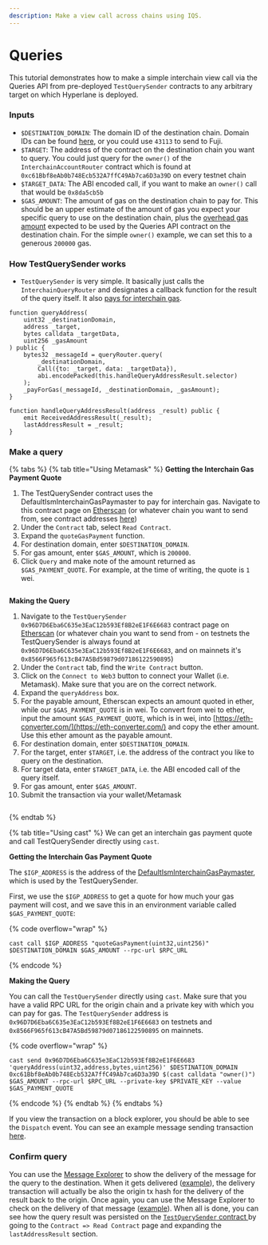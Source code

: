 ```yaml
---
description: Make a view call across chains using IQS.
---
```


# Queries

This tutorial demonstrates how to make a simple interchain view call via the Queries API from pre-deployed `TestQuerySender` contracts to any arbitrary target on which Hyperlane is deployed.

### Inputs

* `$DESTINATION_DOMAIN`: The domain ID of the destination chain. Domain IDs can be found [here](../../resources/domains.md), or you could use `43113` to send to Fuji.
* `$TARGET`: The address of the contract on the destination chain you want to query. You could just query for the `owner()` of the `InterchainAccountRouter` contract which is found at `0xc61Bbf8eAb0b748Ecb532A7ffC49Ab7ca6D3a39D` on every testnet chain
* `$TARGET_DATA`: The ABI encoded call, if you want to make an `owner()` call that would be `0x8da5cb5b`
* `$GAS_AMOUNT`: The amount of gas on the destination chain to pay for. This should be an upper estimate of the amount of gas you expect your specific query to use on the destination chain, plus the [overhead gas amount](../../apis-and-sdks/query.md#paying-for-interchain-gas) expected to be used by the Queries API contract on the destination chain. For the simple `owner()` example, we can set this to a generous `200000` gas.

### How TestQuerySender works

* `TestQuerySender` is very simple. It basically just calls the `InterchainQueryRouter` and designates a callback function for the result of the query itself. It also [pays for interchain gas](../../apis-and-sdks/query.md#paying-for-interchain-gas).

```solidity
function queryAddress(
    uint32 _destinationDomain,
    address _target,
    bytes calldata _targetData,
    uint256 _gasAmount
) public {
    bytes32 _messageId = queryRouter.query(
        _destinationDomain,
        Call({to: _target, data: _targetData}),
        abi.encodePacked(this.handleQueryAddressResult.selector)
    );
    _payForGas(_messageId, _destinationDomain, _gasAmount);
}

function handleQueryAddressResult(address _result) public {
    emit ReceivedAddressResult(_result);
    lastAddressResult = _result;
}
```

### Make a query

{% tabs %}
{% tab title="Using Metamask" %}
**Getting the Interchain Gas Payment Quote**

1. The TestQuerySender contract uses the DefaultIsmInterchainGasPaymaster to pay for interchain gas. Navigate to this contract page on [Etherscan](https://goerli.etherscan.io/address/0xF90cB82a76492614D07B82a7658917f3aC811Ac1) (or whatever chain you want to send from, see contract addresses [here](../../resources/addresses.md#defaultisminterchaingaspaymaster))
2. Under the `Contract` tab, select `Read Contract`.
3. Expand the `quoteGasPayment` function.
4. For destination domain, enter `$DESTINATION_DOMAIN`.
5. For gas amount, enter `$GAS_AMOUNT`, which is `200000`.
6. Click `Query` and make note of the amount returned as `$GAS_PAYMENT_QUOTE`. For example, at the time of writing, the quote is `1` wei.

<figure><img src="../../.gitbook/assets/Screen Shot 2023-01-31 at 1.55.10 PM.png" alt=""><figcaption></figcaption></figure>

**Making the Query**

1. Navigate to the `TestQuerySender` `0x96D7D6Eba6C635e3EaC12b593Ef8B2eE1F6E6683` contract page on [Etherscan](https://goerli.etherscan.io/address/0xF49ed566145eA1773c4Fb788b143Bd99f17b2024) (or whatever chain you want to send from - on testnets the TestQuerySender is always found at `0x96D7D6Eba6C635e3EaC12b593Ef8B2eE1F6E6683`, and on mainnets it's `0x8566F965f613cB47A5Bd59879d07186122590895`)
2. Under the `Contract` tab, find the `Write Contract` button.
3. Click on the `Connect to Web3` button to connect your Wallet (i.e. Metamask). Make sure that you are on the correct network.
4. Expand the `queryAddress` box.
5. For the payable amount, Etherscan expects an amount quoted in ether, while our `$GAS_PAYMENT_QUOTE` is in wei. To convert from wei to ether, input the amount `$GAS_PAYMENT_QUOTE`, which is in wei, into [https://eth-converter.com/](https://eth-converter.com/) and copy the ether amount. Use this ether amount as the payable amount.
6. For destination domain, enter `$DESTINATION_DOMAIN`.
7. For the target, enter `$TARGET`, i.e. the address of the contract you like to query on the destination.
8. For target data, enter `$TARGET_DATA`, i.e. the ABI encoded call of the query itself.
9. For gas amount, enter `$GAS_AMOUNT`.
10. Submit the transaction via your wallet/Metamask

<figure><img src="../../.gitbook/assets/Screen Shot 2023-01-31 at 2.14.07 PM.png" alt=""><figcaption></figcaption></figure>
{% endtab %}

{% tab title="Using cast" %}
We can get an interchain gas payment quote and call TestQuerySender directly using `cast`.

**Getting the Interchain Gas Payment Quote**

The `$IGP_ADDRESS` is the address of the [DefaultIsmInterchainGasPaymaster](../../resources/addresses.md#defaultisminterchaingaspaymaster-1), which is used by the TestQuerySender.

First, we use the `$IGP_ADDRESS` to get a quote for how much your gas payment will cost, and we save this in an environment variable called `$GAS_PAYMENT_QUOTE`:

{% code overflow="wrap" %}
```shell
cast call $IGP_ADDRESS "quoteGasPayment(uint32,uint256)" $DESTINATION_DOMAIN $GAS_AMOUNT --rpc-url $RPC_URL
```
{% endcode %}

**Making the Query**

You can call the `TestQuerySender` directly using `cast`. Make sure that you have a valid RPC URL for the origin chain and a private key with which you can pay for gas. The `TestQuerySender` address is `0x96D7D6Eba6C635e3EaC12b593Ef8B2eE1F6E6683` on testnets and `0x8566F965f613cB47A5Bd59879d07186122590895` on mainnets.

{% code overflow="wrap" %}
```shell
cast send 0x96D7D6Eba6C635e3EaC12b593Ef8B2eE1F6E6683 'queryAddress(uint32,address,bytes,uint256)' $DESTINATION_DOMAIN 0xc61Bbf8eAb0b748Ecb532A7ffC49Ab7ca6D3a39D $(cast calldata "owner()") $GAS_AMOUNT --rpc-url $RPC_URL --private-key $PRIVATE_KEY --value $GAS_PAYMENT_QUOTE
```
{% endcode %}
{% endtab %}
{% endtabs %}

If you view the transaction on a block explorer, you should be able to see the `Dispatch` event. You can see an example message sending transaction [here](https://goerli.etherscan.io/tx/0x193b6e25d49a7c3ca0ad70467d9bd0911cc65dc8735470d41a544be934b58b36#eventlog).

### Confirm query

You can use the [Message Explorer](https://explorer.hyperlane.xyz/) to show the delivery of the message for the query to the destination. When it gets delivered ([example](https://explorer.hyperlane.xyz/message/c9678d49de18267ef2afae7b0c42035cb85df28bb8681cb296d772cb81207a40)), the delivery transaction will actually be also the origin tx hash for the delivery of the result back to the origin. Once again, you can use the Message Explorer to check on the delivery of that message ([example](https://explorer.hyperlane.xyz/message/bf38835a7b58fe28c8ec4b35e6a97fee6b44ca85cb843c0793373ccc7a9d3bfa)). When all is done, you can see how the query result was persisted on the [`TestQuerySender` contract ](https://goerli.etherscan.io/address/0x96D7D6Eba6C635e3EaC12b593Ef8B2eE1F6E6683#readContract)by going to the `Contract => Read Contract` page and expanding the `lastAddressResult` section.

<figure><img src="../../.gitbook/assets/Screen Shot 2023-01-31 at 2.28.57 PM.png" alt=""><figcaption></figcaption></figure>
